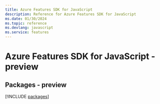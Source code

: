 ```yaml
---
title: Azure Features SDK for JavaScript
description: Reference for Azure Features SDK for JavaScript
ms.date: 01/30/2024
ms.topic: reference
ms.devlang: javascript
ms.service: features
---
```

# Azure Features SDK for JavaScript - preview
## Packages - preview
[!INCLUDE [packages](features-index.md)]